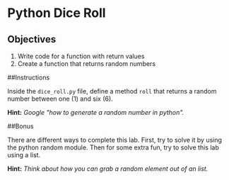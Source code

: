 # Python Dice Roll

## Objectives

1. Write code for a function with return values
3. Create a function that returns random numbers


##Instructions 

Inside the `dice_roll.py` file, define a method `roll` that returns a random number between one (1) and six (6).

**Hint:** *Google "how to generate a random number in python".*


##Bonus

There are different ways to complete this lab. First, try to solve it by using the python random module. Then for some extra fun, try to solve this lab using a list.

**Hint:** *Think about how you can grab a random element out of an list.* 
